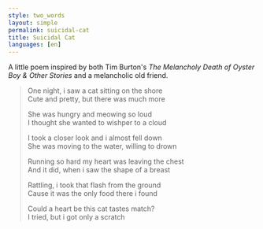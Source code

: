 ```yaml
---
style: two_words
layout: simple
permalink: suicidal-cat
title: Suicidal Cat
languages: [en]
---
```



A little poem inspired by both Tim Burton's _The Melancholy Death of Oyster Boy & Other Stories_ and a melancholic old friend. 


> One night, i saw a cat sitting on the shore  
> Cute and pretty, but there was much more  
>  
> She was hungry and meowing so loud  
> I thought she wanted to wishper to a cloud   
>  
> I took a closer look and i almost fell down  
> She was moving to the water, willing to drown  
>  
> Running so hard my heart was leaving the chest  
> And it did, when i saw the shape of a breast  
>  
> Rattling, i took that flash from the ground  
> Cause it was the only food there i found  
>  
> Could a heart be this cat tastes match?  
> I tried, but i got only a scratch  

